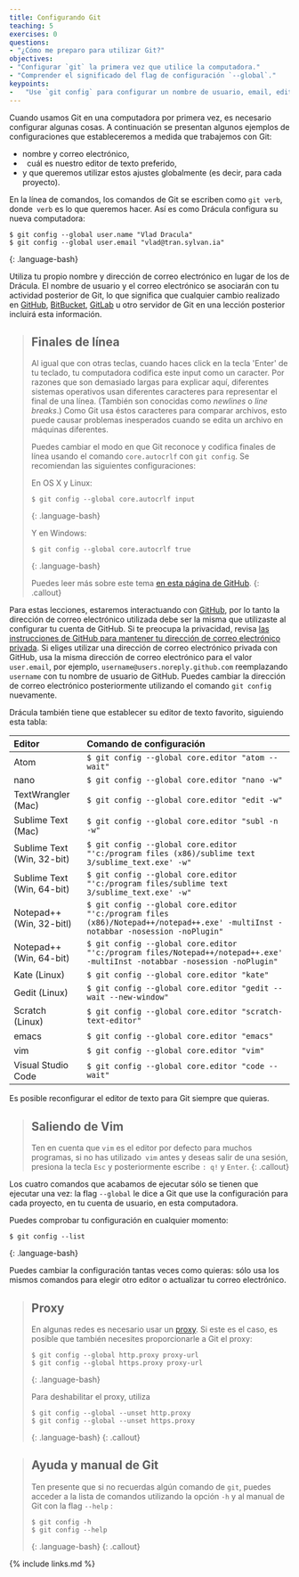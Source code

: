 ```yaml
---
title: Configurando Git
teaching: 5
exercises: 0
questions:
- "¿Cómo me preparo para utilizar Git?"
objectives:
- "Configurar `git` la primera vez que utilice la computadora."
- "Comprender el significado del flag de configuración `--global`."
keypoints:
-   "Use `git config` para configurar un nombre de usuario, email, editor, y otras preferencias."
---
```


Cuando usamos Git en una computadora por primera vez, 
es necesario configurar algunas cosas. A continuación se presentan algunos ejemplos 
de configuraciones que estableceremos a medida que trabajemos con Git:

*   nombre y correo electrónico,
*   cuál es nuestro editor de texto preferido,
*   y que queremos utilizar estos ajustes globalmente (es decir, para cada proyecto).

En la línea de comandos, los comandos de Git se escriben como `git verb`, 
donde` verb` es lo que queremos hacer. Así es como 
Drácula configura su nueva computadora:

~~~
$ git config --global user.name "Vlad Dracula"
$ git config --global user.email "vlad@tran.sylvan.ia"
~~~
{: .language-bash}

Utiliza tu propio nombre y dirección de correo electrónico en lugar de los de Drácula. El nombre de usuario y el correo electrónico se asociarán con tu actividad posterior de Git, 
lo que significa que cualquier cambio realizado en
[GitHub](http://github.com/), 
[BitBucket](http://bitbucket.org/), 
[GitLab](http://gitlab.com/) u
otro servidor de Git 
en una lección posterior incluirá esta información.

> ## Finales de línea
>
> Al igual que con otras teclas, cuando haces click en la tecla 'Enter' de tu teclado,
> tu computadora codifica este input como un caracter.
> Por razones que son demasiado largas para explicar aquí, diferentes sistemas operativos 
> usan diferentes caracteres para representar el final de una línea.
> (También son conocidas como *newlines* o *line breaks*.)
> Como Git usa éstos caracteres para comparar archivos,
> esto puede causar problemas inesperados cuando se edita un archivo en máquinas diferentes. 
> 
> Puedes cambiar el modo en que Git reconoce y codifica finales de línea
> usando el comando `core.autocrlf` con `git config`.
> Se recomiendan las siguientes configuraciones:
>
> En OS X y Linux:
>
> ~~~
> $ git config --global core.autocrlf input
> ~~~
> {: .language-bash}
>
> Y en Windows:
>
> ~~~
> $ git config --global core.autocrlf true
> ~~~
> {: .language-bash}
> 
> Puedes leer más sobre este tema 
> [en esta página de GitHub](https://help.github.com/articles/dealing-with-line-endings/).
{: .callout}

Para estas lecciones, estaremos interactuando con [GitHub](http://github.com/), por lo tanto la dirección de correo electrónico utilizada debe ser la misma que utilizaste al configurar tu cuenta de GitHub. Si te preocupa la privacidad, revisa [las instrucciones de GitHub para mantener tu dirección de correo electrónico privada][git-privacy].
Si eliges utilizar una dirección de correo electrónico privada con GitHub, usa la misma dirección de correo electrónico para el valor `user.email`, por ejemplo, `username@users.noreply.github.com`  reemplazando` username` con tu nombre de usuario de GitHub. Puedes cambiar la dirección de correo electrónico posteriormente utilizando el comando `git config` nuevamente.

Drácula también tiene que establecer su editor de texto favorito, siguiendo esta tabla:

| Editor             | Comando de configuración                            |
|:-------------------|:-------------------------------------------------|
| Atom | `$ git config --global core.editor "atom --wait"`|
| nano               | `$ git config --global core.editor "nano -w"`    |
| TextWrangler (Mac)      | `$ git config --global core.editor "edit -w"`    |
| Sublime Text (Mac) | `$ git config --global core.editor "subl -n -w"` |
| Sublime Text (Win, 32-bit) | `$ git config --global core.editor "'c:/program files (x86)/sublime text 3/sublime_text.exe' -w"` |
| Sublime Text (Win, 64-bit) | `$ git config --global core.editor "'c:/program files/sublime text 3/sublime_text.exe' -w"` |
| Notepad++ (Win, 32-bitl)    | `$ git config --global core.editor "'c:/program files (x86)/Notepad++/notepad++.exe' -multiInst -notabbar -nosession -noPlugin"`|
| Notepad++ (Win, 64-bit)    | `$ git config --global core.editor "'c:/program files/Notepad++/notepad++.exe' -multiInst -notabbar -nosession -noPlugin"`|
| Kate (Linux)       | `$ git config --global core.editor "kate"`       |
| Gedit (Linux)      | `$ git config --global core.editor "gedit --wait --new-window"`   |
| Scratch (Linux)       | `$ git config --global core.editor "scratch-text-editor"`  |
| emacs              | `$ git config --global core.editor "emacs"`   |
| vim                | `$ git config --global core.editor "vim"`   |
| Visual Studio Code | `$ git config --global core.editor "code --wait"` |

Es posible reconfigurar el editor de texto para Git siempre que quieras.

> ## Saliendo de Vim
>
>Ten en cuenta que `vim` es el editor por defecto para muchos programas, si no has utilizado` vim` antes y deseas salir de una sesión, presiona la tecla `Esc` y posteriormente escribe `: q!` y `Enter`.
{: .callout}

Los cuatro comandos que acabamos de ejecutar sólo se tienen que ejecutar una vez: la flag `--global` le dice a Git que use la configuración para cada proyecto, en tu cuenta de usuario, en esta computadora.

Puedes comprobar tu configuración en cualquier momento:

~~~
$ git config --list
~~~
{: .language-bash}

Puedes cambiar la configuración tantas veces como quieras: sólo usa los mismos comandos para elegir otro editor o actualizar tu correo electrónico.

> ## Proxy
>
> En algunas redes es necesario usar un
> [proxy](https://en.wikipedia.org/wiki/Proxy_server). Si este es el caso, es
> posible que también necesites proporcionarle a Git el proxy:
>
> ~~~
> $ git config --global http.proxy proxy-url
> $ git config --global https.proxy proxy-url
> ~~~
> {: .language-bash}
>
> Para deshabilitar el proxy, utiliza
>
> ~~~
> $ git config --global --unset http.proxy
> $ git config --global --unset https.proxy
> ~~~
> {: .language-bash}
{: .callout}

> ## Ayuda y manual de Git
>
> Ten presente que si no recuerdas algún comando de  `git`, puedes acceder a la lista de comandos utilizando la opción `-h` y al manual de Git con la flag `--help` :
>
> ~~~
> $ git config -h
> $ git config --help
> ~~~
> {: .language-bash}
{: .callout}

[git-privacy]: https://help.github.com/articles/keeping-your-email-address-private/


{% include links.md %}
